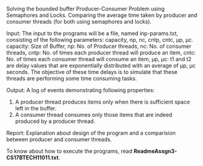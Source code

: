 Solving the bounded buffer Producer-Consumer Problem using Semaphores and Locks.
Comparing the average time taken by producer and consumer threads (for both using semaphores and locks).

Input: The input to the programs will be a file, named inp-params.txt, consisting of the following parameters:
capacity, np, nc, cntp, cntc, μp, μc.
capacity: Size of Buffer, np: No. of Producer threads, nc: No. of consumer threads,
cntp: No. of times each producer thread will produce an item,
cntc: No. of times each consumer thread will consume an item,
μp, μc: t1 and t2 are delay values that are exponentially distributed with an average of μp, μc seconds.
The objective of these time delays is to simulate that these threads are performing some time consuming tasks.

Output: A log of events demonstrating following properties:
1.  A producer thread produces items only when there is sufficient space left in the buffer.
2.  A consumer thread consumes only those items that are indeed produced by a producer thread.

Report: Explanation about design of the program and a comparision between producer and consumer threads.

To know about how to execute the programs, read **ReadmeAssgn3-CS17BTECH11011.txt**.
